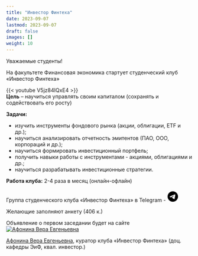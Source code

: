 ```yaml
---
title: "Инвестор Финтеха"
date: 2023-09-07
lastmod: 2023-09-07
draft: false
images: []
weight: 10
---
```


Уважаемые студенты!

На факультете Финансовая экономика стартует студенческий клуб «Инвестор Финтеха»

{{< youtube V5jz84IQxE4 >}}
<br>
**Цель** – научиться управлять своим капиталом (сохранять и содействовать его росту)

**Задачи:**
- изучить инструменты фондового рынка (акции, облигации, ETF и др.);
- научиться анализировать отчетность эмитентов (ПАО, ООО, корпораций и др.);
- научиться формировать инвестиционный портфель;
- получить навыки работы с инструментами - акциями, облигациями и др.;
- научиться разрабатывать инвестиционные стратегии.

**Работа клуба:** 2-4 раза в месяц (онлайн-офлайн)

Группа студенческого клуба «Инвестор Финтеха» в Telegram -
<a href="https://t.me/+bxerDInHBhNmMzdi">
  <img
    src="telegram.svg"
    alt="Telegram"
    title="Telegram"
    style="width:30px; height:30px; margin-top: 5px;"
  />
</a>

Желающие заполняют анкету (406 к.)

Объявление о первом заседании будет на сайте
<br>
<a href="https://odin.mgimo.ru/people/afonina/" class="float-left mr-3 pt-2">
  <img
    src="https://odin.mgimo.ru/upload/iblock/2bf/afonina.jpg"
    alt="Афонина Вера Евгеньевна"
    title="Афонина Вера Евгеньевна"
    class="rounded-photo"
  />
</a>

[Афонина Вера Евгеньевна](https://odin.mgimo.ru/people/afonina/),
куратор клуба «Инвестор Финтеха» (доц. кафедры ЭиФ, квал. инвестор.)
